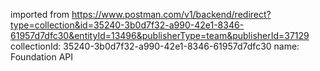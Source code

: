 imported from https://www.postman.com/v1/backend/redirect?type=collection&id=35240-3b0d7f32-a990-42e1-8346-61957d7dfc30&entityId=13496&publisherType=team&publisherId=37129
collectionId: 35240-3b0d7f32-a990-42e1-8346-61957d7dfc30
name: Foundation API
